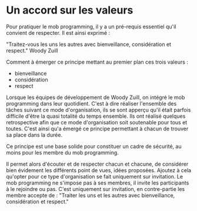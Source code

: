 # Un accord sur les valeurs 

Pour pratiquer le mob programming, il y a un pré-requis essentiel qu'il
convient de respecter. Il est ainsi exprimé : 

"Traitez-vous les uns les autres avec bienveillance, considération et respect."
Woody Zuill

Comment à émerger ce principe mettant au premier plan ces trois valeurs : 
- bienveillance
- considération
- respect 

Lorsque les équipes de développement de Woody Zuill, on intégré le mob
programming dans leur quotidient. C'est à dire réaliser l'ensemble des tâches
suivant ce mode d'organisation, ils se sont apperçu qu'il était parfois
difficile d'être la quasi totalité du temps ensemble. Ils ont réalisé
quelques retrospective afin que ce mode d'organisation soit soutenable pour
tous et toutes. C'est ainsi qu'a émergé ce principe permettant à chacun de
trouver sa place dans la durée. 

Ce principe est une base solide pour constituer un cadre de sécurité, au moins
pour les membre du mob programming.

Il permet alors d'écouter et de respecter chacun et chacune, de considérer
bien évidement les différents point de vues, idées proposées. Ajoutez à cela
qu'opter pour ce type d'organisation se fait uniquement sur invitation. Le
mob programming ne s'impose pas à ses membres, il invite les participants à
le rejoindre ou pas. C'est uniquement sur invitation, en contre-partie les
membre accepte de : "Traiter les uns et les autres avec bienveillance,
considération et respect."
